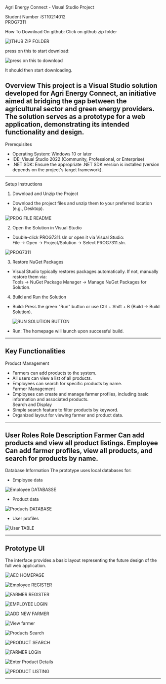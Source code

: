 Agri Energy Connect - Visual Studio Project

Student Number :ST10214012  
PROG7311  

How To Download On github:
Click on github zip folder

![ITHUB ZIP FOLDER](https://github.com/user-attachments/assets/28a64b62-574e-4d92-a88c-c2ddd0aafddc)


press on this to start download: 


![press on this to download](https://github.com/user-attachments/assets/acb1010e-c901-4e37-8bfa-6312d957ab8a)

It should then start downloading.



Overview
This project is a Visual Studio solution developed for Agri Energy Connect, an initiative aimed at bridging the gap between the agricultural sector and green energy providers. The solution serves as a prototype for a web application, demonstrating its intended functionality and design.
---
Prerequisites
- Operating System: Windows 10 or later  
- IDE: Visual Studio 2022 (Community, Professional, or Enterprise)  
- .NET SDK: Ensure the appropriate .NET SDK version is installed (version depends on the project's target framework).  
---
Setup Instructions

1. Download and Unzip the Project
- Download the project files and unzip them to your preferred location (e.g., Desktop).

 
 ![PROG FILE README](https://github.com/user-attachments/assets/9055a0cf-ccfe-4590-8f50-65155656542a)


2. Open the Solution in Visual Studio
- Double-click PROG7311.sln or open it via Visual Studio:  
  File → Open → Project/Solution → Select PROG7311.sln.

  
![PROG7311](https://github.com/user-attachments/assets/733815a0-c83a-4bc0-8589-6d64479b26dd)


  

3. Restore NuGet Packages
- Visual Studio typically restores packages automatically. If not, manually restore them via:  
  Tools → NuGet Package Manager → Manage NuGet Packages for Solution.

4. Build and Run the Solution
- Build: Press the green "Run" button or use Ctrl + Shift + B (Build → Build Solution).

  ![RUN SOLUTION BUTTON](https://github.com/user-attachments/assets/f94733d7-2496-45cc-91ff-cb9ea102b808)
- Run: The homepage will launch upon successful build.

  




  

---
Key Functionalities
--
Product Management
- Farmers can add products to the system.  
- All users can view a list of all products.  
- Employees can search for specific products by name.  
Farmer Management
- Employees can create and manage farmer profiles, including basic information and associated products.  
Search and Display
- Simple search feature to filter products by keyword.  
- Organized layout for viewing farmer and product data.  
---
User Roles
Role       Description
Farmer     Can add products and view all product listings.
Employee   Can add farmer profiles, view all products, and search for products by name.
---
Database Information
The prototype uses local databases for:  
- Employee data

  
![Employee DATABASSE](https://github.com/user-attachments/assets/b692d2d7-e285-41d2-839b-85e5faa04d5a)
- Product data
  
![Products DATABASE](https://github.com/user-attachments/assets/ec430e36-9287-4ca7-a031-fcf56087a95b)

  
- User profiles

  
![User TABLE](https://github.com/user-attachments/assets/a9237824-2692-4e58-9847-6caf88ed8eb0)


---
Prototype UI
-----
The interface provides a basic layout representing the future design of the full web application.  



![AEC HOMEPAGE](https://github.com/user-attachments/assets/e05aa826-c32f-4475-8051-0d36e4e92d79)




![Employee REGISTER](https://github.com/user-attachments/assets/412184ba-d170-4c6e-a1ff-55c6c3511fc3)




![FARMER REGISTER](https://github.com/user-attachments/assets/770fc1bd-fa60-4959-ae76-f03186658642)


![EMPLOYEE LOGIN](https://github.com/user-attachments/assets/232dbe9c-4e1c-4a9f-bdae-ec11323d6572)


![ADD NEW FARMER](https://github.com/user-attachments/assets/50989280-20a0-4ef2-9bb0-3beb3592d4a1)


![View farmer ](https://github.com/user-attachments/assets/acf55a52-d65c-476f-8b33-948eb8915401)


![Products  Search](https://github.com/user-attachments/assets/fe7bbb39-dd48-413b-8164-bd5f7b9f2405)


![PRODUCT SEARCH](https://github.com/user-attachments/assets/b74d2311-0b22-4f51-8389-78983217b245)


![FARMER LOGIn](https://github.com/user-attachments/assets/5a902f1a-61b0-42bf-88fe-718d3b3d87a9)



![Enter Product Details](https://github.com/user-attachments/assets/f97dfa4c-1762-4010-9a7f-8dc940a39ea0)



![PRODUCT LISTING](https://github.com/user-attachments/assets/aeb0c88d-451c-45ce-9159-ae0b5e7b545f)





---

